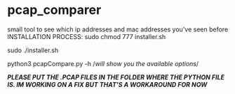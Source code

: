 # pcap_comparer
small tool to see which ip addresses and mac addresses you've seen before
INSTALLATION PROCESS:
sudo chmod 777 installer.sh

sudo ./installer.sh

python3 pcapCompare.py -h /*will show you the available options*/

***PLEASE PUT THE .PCAP FILES IN THE FOLDER WHERE THE PYTHON FILE IS. IM WORKING ON A FIX BUT THAT'S A WORKAROUND FOR NOW***
